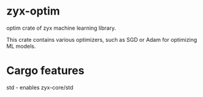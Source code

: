 # zyx-optim

optim crate of zyx machine learning library.

This crate contains various optimizers, such as SGD or Adam for optimizing ML models.

# Cargo features

std - enables zyx-core/std

